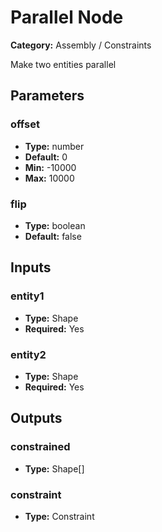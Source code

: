 
# Parallel Node

**Category:** Assembly / Constraints

Make two entities parallel

## Parameters


### offset
- **Type:** number
- **Default:** 0
- **Min:** -10000
- **Max:** 10000



### flip
- **Type:** boolean
- **Default:** false





## Inputs


### entity1
- **Type:** Shape
- **Required:** Yes



### entity2
- **Type:** Shape
- **Required:** Yes



## Outputs


### constrained
- **Type:** Shape[]



### constraint
- **Type:** Constraint




